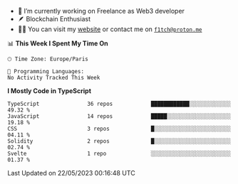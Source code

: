 - 🔭 I’m currently working on Freelance as Web3 developer
- 🪶 Blockchain Enthusiast
- 👨‍💻 You can visit my [website](https://f1tch.xyz) or contact me on [`f1tch@proton.me`](mailto:f1tch@proton.me)

<!--START_SECTION:waka-->
📊 **This Week I Spent My Time On** 

```text
🕑︎ Time Zone: Europe/Paris

💬 Programming Languages: 
No Activity Tracked This Week
```

**I Mostly Code in TypeScript** 

```text
TypeScript               36 repos            ████████████░░░░░░░░░░░░░   49.32 % 
JavaScript               14 repos            █████░░░░░░░░░░░░░░░░░░░░   19.18 % 
CSS                      3 repos             █░░░░░░░░░░░░░░░░░░░░░░░░   04.11 % 
Solidity                 2 repos             █░░░░░░░░░░░░░░░░░░░░░░░░   02.74 % 
Svelte                   1 repo              ░░░░░░░░░░░░░░░░░░░░░░░░░   01.37 % 
```




 Last Updated on 22/05/2023 00:16:48 UTC
<!--END_SECTION:waka-->
